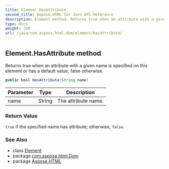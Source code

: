 ```yaml
---
title: Element.HasAttribute
second_title: Aspose.HTML for Java API Reference
description: Element method. Returns true when an attribute with a given name is specified on this element or has a default value false otherwise
type: docs
weight: 310
url: /java/com.aspose.html.dom/element/hasattribute/
---
```

## Element.HasAttribute method

Returns true when an attribute with a given name is specified on this element or has a default value, false otherwise.

```java
public bool HasAttribute(String name)
```

| Parameter | Type | Description |
| --- | --- | --- |
| name | String | The attribute name. |

### Return Value

`true` if the specified name has attribute; otherwise, `false`.

### See Also

* class [Element](../)
* package [com.aspose.html.Dom](../../element/)
* package [Aspose.HTML](../../../)
